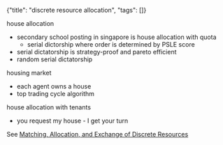 {"title": "discrete resource allocation", "tags": []}

house allocation
* secondary school posting in singapore is house allocation with quota
  * serial dictorship where order is determined by PSLE score
* serial dictatorship is strategy-proof and pareto efficient
* random serial dictatorship

housing market
* each agent owns a house
* top trading cycle algorithm

house allocation with tenants
* you request my house - I get your turn

See [Matching, Allocation, and Exchange of Discrete Resources](https://www.sciencedirect.com/science/article/abs/pii/B9780444531872000176)

